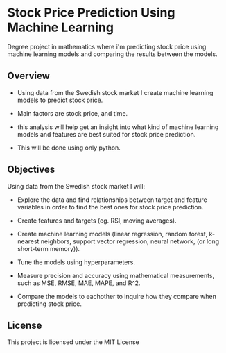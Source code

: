 # Stock Price Prediction Using Machine Learning

Degree project in mathematics where i'm predicting stock price using machine learning models and comparing the results between the models.

## Overview

* Using data from the Swedish stock market I create machine learning models to predict stock price.
  
* Main factors are stock price, and time.

* this analysis will help get an insight into what kind of machine learning models and features are best suited for stock price prediction.

* This will be done using only python.

## Objectives

 Using data from the Swedish stock market I will:

* Explore the data and find relationships between target and feature variables in order to find the best ones for stock price prediction.
  
* Create features and targets (eg. RSI, moving averages).
  
* Create machine learning models (linear regression, random forest, k-nearest neighbors, support vector regression, neural network, (or long short-term memory)).
  
* Tune the models using hyperparameters.
  
* Measure precision and accuracy using mathematical measurements, such as MSE, RMSE, MAE, MAPE, and R^2.
  
* Compare the models to eachother to inquire how they compare when predicting stock price.

## License

This project is licensed under the MIT License
